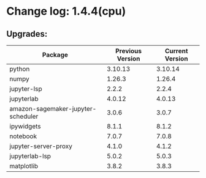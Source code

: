 # Change log: 1.4.4(cpu)

## Upgrades: 

Package | Previous Version | Current Version
---|---|---
python|3.10.13|3.10.14
numpy|1.26.3|1.26.4
jupyter-lsp|2.2.2|2.2.4
jupyterlab|4.0.12|4.0.13
amazon-sagemaker-jupyter-scheduler|3.0.6|3.0.7
ipywidgets|8.1.1|8.1.2
notebook|7.0.7|7.0.8
jupyter-server-proxy|4.1.0|4.1.2
jupyterlab-lsp|5.0.2|5.0.3
matplotlib|3.8.2|3.8.3
